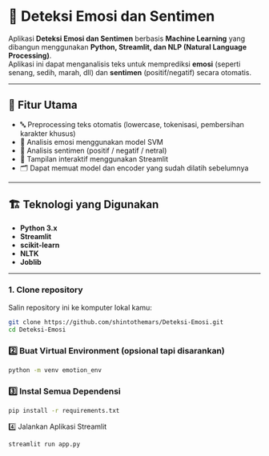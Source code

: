 # 💬 Deteksi Emosi dan Sentimen

Aplikasi **Deteksi Emosi dan Sentimen** berbasis **Machine Learning** yang dibangun menggunakan **Python, Streamlit, dan NLP (Natural Language Processing)**.  
Aplikasi ini dapat menganalisis teks untuk memprediksi **emosi** (seperti senang, sedih, marah, dll) dan **sentimen** (positif/negatif) secara otomatis.

---

## 🚀 Fitur Utama
- 🔤 Preprocessing teks otomatis (lowercase, tokenisasi, pembersihan karakter khusus)
- 🧠 Analisis emosi menggunakan model SVM
- 💭 Analisis sentimen (positif / negatif / netral)
- 🧩 Tampilan interaktif menggunakan Streamlit
- 🗂️ Dapat memuat model dan encoder yang sudah dilatih sebelumnya

---

## 🏗️ Teknologi yang Digunakan
- **Python 3.x**
- **Streamlit**
- **scikit-learn**
- **NLTK**
- **Joblib**

---

### 1. Clone repository

Salin repository ini ke komputer lokal kamu:
```bash
git clone https://github.com/shintothemars/Deteksi-Emosi.git
cd Deteksi-Emosi
```
### 2️⃣ Buat Virtual Environment (opsional tapi disarankan)
```bash
python -m venv emotion_env
```
### 3️⃣ Instal Semua Dependensi
```bash
pip install -r requirements.txt
```
4️⃣ Jalankan Aplikasi Streamlit
```bash
streamlit run app.py
```
